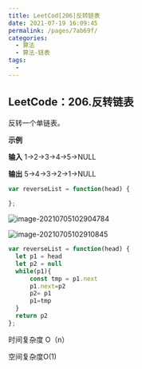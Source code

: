 ```yaml
---
title: LeetCod[206]反转链表
date: 2021-07-19 16:09:45
permalink: /pages/7ab69f/
categories:
  - 算法
  - 算法-链表
tags:
  - 
---
```


## LeetCode：206.反转链表

反转一个单链表。

**示例**

**输入** 1->2->3->4->5->NULL

**输出** 5->4->3->2->1->NULL

```js
var reverseList = function(head) {
  
};

```

![image-20210705102904784](https://gitee.com/sheep101/typora-img-save/raw/master/img/20210719160248.png)

![image-20210705102910845](https://gitee.com/sheep101/typora-img-save/raw/master/img/20210719160249.png)

```js
var reverseList = function(head) {
  let p1 = head
  let p2 = null
  while(p1){
      const tmp = p1.next
      p1.next=p2
      p2= p1
      p1=tmp
  }
  return p2
};

```

时间复杂度 O（n）

空间复杂度O(1)